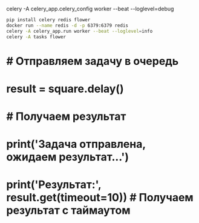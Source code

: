 
celery -A celery_app.celery_config worker --beat --loglevel=debug


```bash
pip install celery redis flower
docker run --name redis -d -p 6379:6379 redis
celery -A celery_app.run worker --beat --loglevel=info
celery -A tasks flower
```

#
# # Отправляем задачу в очередь
# result = square.delay()
#
# # Получаем результат
# print('Задача отправлена, ожидаем результат...')
# print('Результат:', result.get(timeout=10))  # Получаем результат с таймаутом